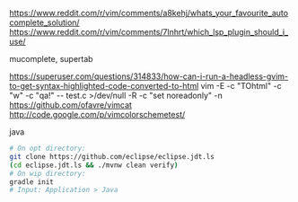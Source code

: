 https://www.reddit.com/r/vim/comments/a8kehj/whats_your_favourite_autocomplete_solution/
https://www.reddit.com/r/vim/comments/7lnhrt/which_lsp_plugin_should_i_use/

mucomplete, supertab

https://superuser.com/questions/314833/how-can-i-run-a-headless-gvim-to-get-syntax-highlighted-code-converted-to-html
vim -E -c "TOhtml" -c "w" -c "qa!" -- test.c >/dev/null
-R -c "set noreadonly"
-n
https://github.com/ofavre/vimcat
http://code.google.com/p/vimcolorschemetest/

java
```bash
# On opt directory:
git clone https://github.com/eclipse/eclipse.jdt.ls
(cd eclipse.jdt.ls && ./mvnw clean verify)
# On wip directory:
gradle init
# Input: Application > Java
```
